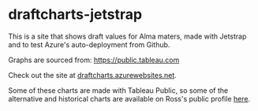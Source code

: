 # draftcharts-jetstrap

This is a site that shows draft values for Alma maters, made with Jetstrap and to test Azure's auto-deployment from Github.

Graphs are sourced from: https://public.tableau.com

Check out the site at [draftcharts.azurewebsites.net](http://draftcharts.azurewebsites.net).

Some of these charts are made with Tableau Public, so some of the alternative and historical charts are available on Ross's public profile [here](https://public.tableau.com/profile/rosslarson#!/).
